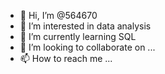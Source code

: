 - 👋 Hi, I’m @564670
- 👀 I’m interested in data analysis
- 🌱 I’m currently learning SQL
- 💞️ I’m looking to collaborate on ...
- 📫 How to reach me ...

<!---
564670/564670 is a ✨ special ✨ repository because its `README.md` (this file) appears on your GitHub profile.
You can click the Preview link to take a look at your changes.
--->

